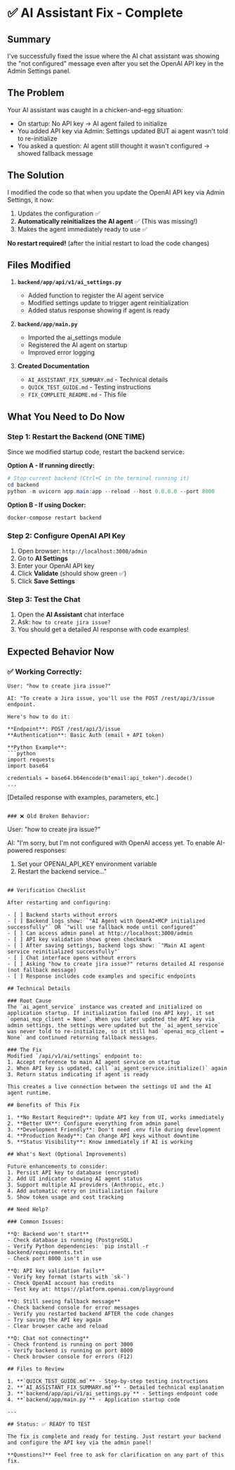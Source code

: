 # ✅ AI Assistant Fix - Complete

## Summary

I've successfully fixed the issue where the AI chat assistant was showing the "not configured" message even after you set the OpenAI API key in the Admin Settings panel.

## The Problem

Your AI assistant was caught in a chicken-and-egg situation:
- On startup: No API key → AI agent failed to initialize
- You added API key via Admin: Settings updated BUT ai agent wasn't told to re-initialize
- You asked a question: AI agent still thought it wasn't configured → showed fallback message

## The Solution

I modified the code so that when you update the OpenAI API key via Admin Settings, it now:
1. Updates the configuration ✅
2. **Automatically reinitializes the AI agent** ✅ (This was missing!)
3. Makes the agent immediately ready to use ✅

**No restart required!** (after the initial restart to load the code changes)

## Files Modified

1. **`backend/app/api/v1/ai_settings.py`**
   - Added function to register the AI agent service
   - Modified settings update to trigger agent reinitialization
   - Added status response showing if agent is ready

2. **`backend/app/main.py`** 
   - Imported the ai_settings module
   - Registered the AI agent on startup
   - Improved error logging

3. **Created Documentation**
   - `AI_ASSISTANT_FIX_SUMMARY.md` - Technical details
   - `QUICK_TEST_GUIDE.md` - Testing instructions
   - `FIX_COMPLETE_README.md` - This file

## What You Need to Do Now

### Step 1: Restart the Backend (ONE TIME)

Since we modified startup code, restart the backend service:

**Option A - If running directly:**
```powershell
# Stop current backend (Ctrl+C in the terminal running it)
cd backend
python -m uvicorn app.main:app --reload --host 0.0.0.0 --port 8000
```

**Option B - If using Docker:**
```powershell
docker-compose restart backend
```

### Step 2: Configure OpenAI API Key

1. Open browser: `http://localhost:3000/admin`
2. Go to **AI Settings**
3. Enter your OpenAI API key
4. Click **Validate** (should show green ✅)
5. Click **Save Settings**

### Step 3: Test the Chat

1. Open the **AI Assistant** chat interface
2. Ask: `how to create jira issue?`
3. You should get a detailed AI response with code examples!

## Expected Behavior Now

### ✅ Working Correctly:
```
User: "how to create jira issue?"

AI: "To create a Jira issue, you'll use the POST /rest/api/3/issue endpoint.

Here's how to do it:

**Endpoint**: POST /rest/api/3/issue
**Authentication**: Basic Auth (email + API token)

**Python Example**:
```python
import requests
import base64

credentials = base64.b64encode(b"email:api_token").decode()
...
```

[Detailed response with examples, parameters, etc.]
```

### ❌ Old Broken Behavior:
```
User: "how to create jira issue?"

AI: "I'm sorry, but I'm not configured with OpenAI access yet.
To enable AI-powered responses:
1. Set your OPENAI_API_KEY environment variable
2. Restart the backend service..."
```

## Verification Checklist

After restarting and configuring:

- [ ] Backend starts without errors
- [ ] Backend logs show: `"AI Agent with OpenAI+MCP initialized successfully"` OR `"will use fallback mode until configured"`
- [ ] Can access admin panel at http://localhost:3000/admin
- [ ] API key validation shows green checkmark
- [ ] After saving settings, backend logs show: `"Main AI agent service reinitialized successfully"`
- [ ] Chat interface opens without errors
- [ ] Asking "how to create jira issue?" returns detailed AI response (not fallback message)
- [ ] Response includes code examples and specific endpoints

## Technical Details

### Root Cause
The `ai_agent_service` instance was created and initialized on application startup. If initialization failed (no API key), it set `openai_mcp_client = None`. When you later updated the API key via admin settings, the settings were updated but the `ai_agent_service` was never told to re-initialize, so it still had `openai_mcp_client = None` and continued returning fallback messages.

### The Fix
Modified `/api/v1/ai/settings` endpoint to:
1. Accept reference to main AI agent service on startup
2. When API key is updated, call `ai_agent_service.initialize()` again
3. Return status indicating if agent is ready

This creates a live connection between the settings UI and the AI agent runtime.

## Benefits of This Fix

1. **No Restart Required**: Update API key from UI, works immediately
2. **Better UX**: Configure everything from admin panel
3. **Development Friendly**: Don't need .env file during development
4. **Production Ready**: Can change API keys without downtime
5. **Status Visibility**: Know immediately if AI is working

## What's Next (Optional Improvements)

Future enhancements to consider:
1. Persist API key to database (encrypted)
2. Add UI indicator showing AI agent status
3. Support multiple AI providers (Anthropic, etc.)
4. Add automatic retry on initialization failure
5. Show token usage and cost tracking

## Need Help?

### Common Issues:

**Q: Backend won't start**
- Check database is running (PostgreSQL)
- Verify Python dependencies: `pip install -r backend/requirements.txt`
- Check port 8000 isn't in use

**Q: API key validation fails**
- Verify key format (starts with `sk-`)
- Check OpenAI account has credits
- Test key at: https://platform.openai.com/playground

**Q: Still seeing fallback message**
- Check backend console for error messages
- Verify you restarted backend AFTER the code changes
- Try saving the API key again
- Clear browser cache and reload

**Q: Chat not connecting**
- Check frontend is running on port 3000
- Verify backend is running on port 8000
- Check browser console for errors (F12)

## Files to Review

1. **`QUICK_TEST_GUIDE.md`** - Step-by-step testing instructions
2. **`AI_ASSISTANT_FIX_SUMMARY.md`** - Detailed technical explanation
3. **`backend/app/api/v1/ai_settings.py`** - Settings endpoint code
4. **`backend/app/main.py`** - Application startup code

---

## Status: ✅ READY TO TEST

The fix is complete and ready for testing. Just restart your backend and configure the API key via the admin panel!

**Questions?** Feel free to ask for clarification on any part of this fix.

